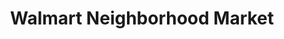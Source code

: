 ---
title: "Walmart Neighborhood Market"
url: /goldsboro/walmart-neighborhood-market/
shop: Supermarkt
---